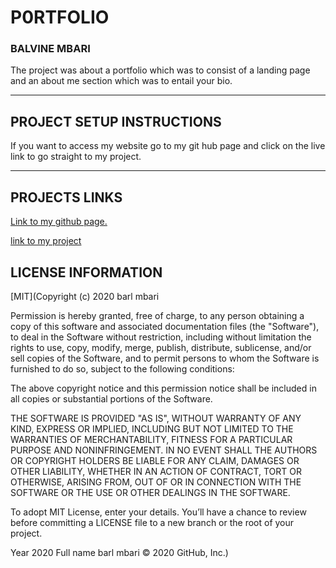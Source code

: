 # P0RTFOLIO
### BALVINE MBARI  
The project was about a portfolio which was to consist of a landing page and an about me section which was to entail your bio.
****
## PROJECT SETUP INSTRUCTIONS
If you want to access my website go to my git hub page and click on the live link to go straight to my project.
****
## PROJECTS LINKS
[Link to my github page. ](https://github.com/Balvine/Portfolio)

[link to my project](https://balvine.github.io/Portfolio/)

## LICENSE INFORMATION
[MIT](Copyright (c) 2020 barl mbari

Permission is hereby granted, free of charge, to any person obtaining a copy of this software and associated documentation files (the "Software"), to deal in the Software without restriction, including without limitation the rights to use, copy, modify, merge, publish, distribute, sublicense, and/or sell copies of the Software, and to permit persons to whom the Software is furnished to do so, subject to the following conditions:

The above copyright notice and this permission notice shall be included in all copies or substantial portions of the Software.

THE SOFTWARE IS PROVIDED "AS IS", WITHOUT WARRANTY OF ANY KIND, EXPRESS OR IMPLIED, INCLUDING BUT NOT LIMITED TO THE WARRANTIES OF MERCHANTABILITY, FITNESS FOR A PARTICULAR PURPOSE AND NONINFRINGEMENT. IN NO EVENT SHALL THE AUTHORS OR COPYRIGHT HOLDERS BE LIABLE FOR ANY CLAIM, DAMAGES OR OTHER LIABILITY, WHETHER IN AN ACTION OF CONTRACT, TORT OR OTHERWISE, ARISING FROM, OUT OF OR IN CONNECTION WITH THE SOFTWARE OR THE USE OR OTHER DEALINGS IN THE SOFTWARE.

To adopt MIT License, enter your details. You’ll have a chance to review before committing a LICENSE file to a new branch or the root of your project.

Year 
2020
Full name 
barl mbari
© 2020 GitHub, Inc.)